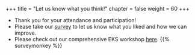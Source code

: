 +++
title = "Let us know what you think!"
chapter = false
weight = 60
+++

 - Thank you for your attendance and participation!
 - Please take our [survey](https://survey.immersionday.com/uIEkEBO7R) to let us know what you liked and how we can improve.
 - Please check out our comprehensive EKS workshop [here](https://www.eksworkshop.com/).
   {{% surveymonkey %}}
